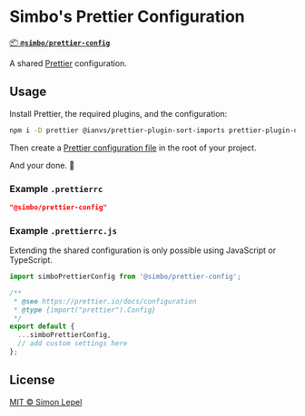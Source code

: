 # Simbo's Prettier Configuration

[📦 **`@simbo/prettier-config`**](https://npmjs.com/package/@simbo/prettier-config)

A shared [Prettier](https://prettier.io/) configuration.

## Usage

Install Prettier, the required plugins, and the configuration:

```bash
npm i -D prettier @ianvs/prettier-plugin-sort-imports prettier-plugin-organize-attributes @simbo/prettier-config
```

Then create a
[Prettier configuration file](https://prettier.io/docs/configuration) in the
root of your project.

And your done. 🍻

### Example `.prettierrc`

```json
"@simbo/prettier-config"
```

### Example `.prettierrc.js`

Extending the shared configuration is only possible using JavaScript or
TypeScript.

```js
import simboPrettierConfig from '@simbo/prettier-config';

/**
 * @see https://prettier.io/docs/configuration
 * @type {import("prettier").Config}
 */
export default {
  ...simboPrettierConfig,
  // add custom settings here
};
```

## License

[MIT © Simon Lepel](http://simbo.mit-license.org/)
